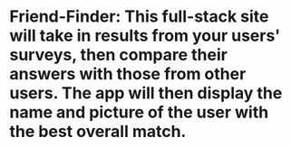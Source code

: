 # Friend-Finder: This full-stack site will take in results from your users' surveys, then compare their answers with those from other users. The app will then display the name and picture of the user with the best overall match.
